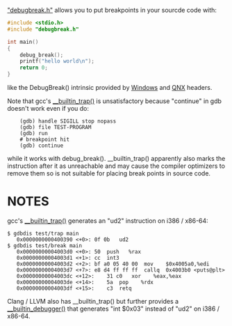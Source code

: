 ["debugbreak.h"](https://github.com/scottt/debugbreak/blob/master/debugbreak.h) allows you to put breakpoints in your sourcde code with:
```C
#include <stdio.h>
#include "debugbreak.h"

int main()
{
	debug_break();
	printf("hello world\n");
	return 0;
}
```
like the DebugBreak() intrinsic provided by [Windows](http://msdn.microsoft.com/en-us/library/ea9yy3ey(v=VS.100).aspx) and [QNX](http://www.qnx.com/developers/docs/6.3.0SP3/neutrino/lib_ref/d/debugbreak.html) headers.

Note that gcc's [__builtin_trap()](http://gcc.gnu.org/onlinedocs/gcc/Other-Builtins.html#index-g_t_005f_005fbuiltin_005ftrap-3278) is unsatisfactory because "continue" in gdb
doesn't work even if you do:
```
	(gdb) handle SIGILL stop nopass
	(gdb) file TEST-PROGRAM
	(gdb) run
	# breakpoint hit
	(gdb) continue
```
while it works with debug_break(). __builtin_trap() apparently also marks the instruction after it as unreachable and may cause the compiler optimizers to remove them so is not suitable for placing break points in source code.

NOTES
================================

gcc's [__builtin_trap()](http://gcc.gnu.org/onlinedocs/gcc/Other-Builtins.html#index-g_t_005f_005fbuiltin_005ftrap-3278) generates an "ud2" instruction on i386 / x86-64:
```
$ gdbdis test/trap main
   0x0000000000400390 <+0>:	0f 0b	ud2    
$ gdbdis test/break main
   0x00000000004003d0 <+0>:	50	push   %rax
   0x00000000004003d1 <+1>:	cc	int3   
   0x00000000004003d2 <+2>:	bf a0 05 40 00	mov    $0x4005a0,%edi
   0x00000000004003d7 <+7>:	e8 d4 ff ff ff	callq  0x4003b0 <puts@plt>
   0x00000000004003dc <+12>:	31 c0	xor    %eax,%eax
   0x00000000004003de <+14>:	5a	pop    %rdx
   0x00000000004003df <+15>:	c3	retq   
```
Clang / LLVM also has __builtin_trap() but further provides a  [__builtin_debugger()](http://lists.cs.uiuc.edu/pipermail/llvm-commits/Week-of-Mon-20120507/142621.html) that generates "int $0x03" instead of "ud2" on i386 / x86-64.
